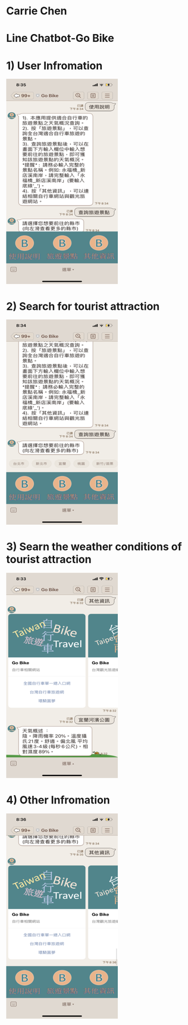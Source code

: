 # Carrie Chen

# Line Chatbot-Go Bike




# 1) User Infromation
![image](https://github.com/cywcarrie/Carrie_Line-Chatbot_Portfolio/blob/main/IMG_3078.png)

# 2) Search for tourist attraction 
![image](https://github.com/cywcarrie/Carrie_Line-Chatbot_Portfolio/blob/main/IMG_3077.png)

# 3) Searn the weather conditions of tourist attraction 
![image](https://github.com/cywcarrie/Carrie_Line-Chatbot_Portfolio/blob/main/IMG_3073%20(7).png)

# 4) Other Infromation
![image](https://github.com/cywcarrie/Carrie_Line-Chatbot_Portfolio/blob/main/IMG_3079.png)


